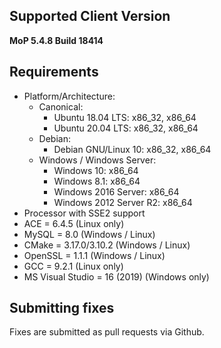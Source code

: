 ## Supported Client Version
**MoP 5.4.8 Build 18414**

## Requirements
+ Platform/Architecture:
  + Canonical:
    + Ubuntu 18.04 LTS: x86_32, x86_64
    + Ubuntu 20.04 LTS: x86_32, x86_64
  + Debian:
    + Debian GNU/Linux 10: x86_32, x86_64
  + Windows / Windows Server:
    + Windows 10:               x86_64
    + Windows 8.1:              x86_64
    + Windows 2016 Server:      x86_64
    + Windows 2012 Server R2:   x86_64
+ Processor with SSE2 support
+ ACE = 6.4.5  (Linux only)
+ MySQL = 8.0 (Windows / Linux)
+ CMake = 3.17.0/3.10.2 (Windows / Linux)
+ OpenSSL = 1.1.1 (Windows / Linux)
+ GCC = 9.2.1 (Linux only)
+ MS Visual Studio = 16 (2019) (Windows only)


## Submitting fixes
Fixes are submitted as pull requests via Github.

